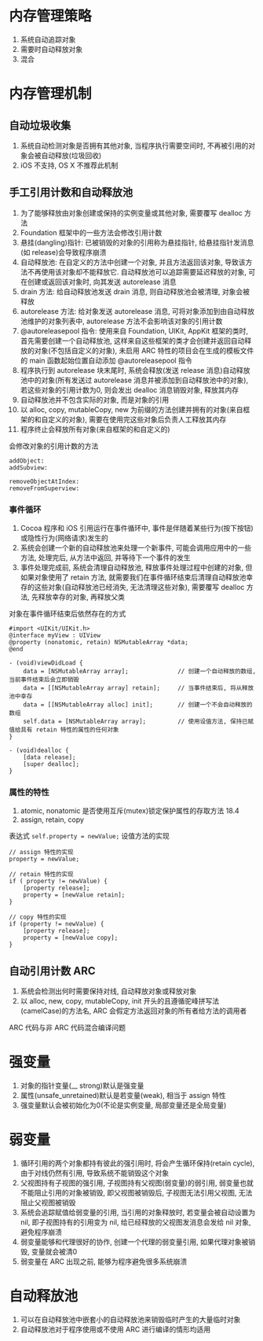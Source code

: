 # 内存管理策略

1. 系统自动追踪对象
2. 需要时自动释放对象
3. 混合

# 内存管理机制

##  自动垃圾收集

1. 系统自动检测对象是否拥有其他对象, 当程序执行需要空间时, 不再被引用的对象会被自动释放(垃圾回收)
2. iOS 不支持, OS X 不推荐此机制

## 手工引用计数和自动释放池

1. 为了能够释放由对象创建或保持的实例变量或其他对象, 需要覆写 dealloc 方法
2. Foundation 框架中的一些方法会修改引用计数
3. 悬挂(dangling)指针: 已被销毁的对象的引用称为悬挂指针, 给悬挂指针发消息(如 release)会导致程序崩溃
4. 自动释放池: 在自定义的方法中创建一个对象, 并且方法返回该对象, 导致该方法不再使用该对象却不能释放它. 自动释放池可以追踪需要延迟释放的对象, 可在创建或返回该对象时, 向其发送 autorelease 消息
5. drain 方法: 给自动释放池发送 drain 消息, 则自动释放池会被清理, 对象会被释放
6. autorelease 方法: 给对象发送 autorelease 消息, 可将对象添加到由自动释放池维护的对象列表中, autorelease 方法不会影响该对象的引用计数
7. \@autoreleasepool 指令: 使用来自 Foundation, UIKit, AppKit 框架的类时, 首先需要创建一个自动释放池, 这样来自这些框架的类才会创建并返回自动释放的对象(不包括自定义的对象), 未启用 ARC 特性的项目会在生成的模板文件的 main 函数起始位置自动添加 \@autoreleasepool 指令
8. 程序执行到 autorelease 块末尾时, 系统会释放(发送 release 消息)自动释放池中的对象(所有发送过 autorelease 消息并被添加到自动释放池中的对象), 若这些对象的引用计数为0, 则会发出 dealloc 消息销毁对象, 释放其内存
9. 自动释放池并不包含实际的对象, 而是对象的引用
10. 以 alloc, copy, mutableCopy, new 为前缀的方法创建并拥有的对象(来自框架的和自定义的对象), 需要在使用完这些对象后负责人工释放其内存
11. 程序终止会释放所有对象(来自框架的和自定义的)

会修改对象的引用计数的方法

```
addObject:
addSubview:

removeObjectAtIndex:
removeFromSuperview:
```

### 事件循环

1. Cocoa 程序和 iOS 引用运行在事件循环中, 事件是伴随着某些行为(按下按钮)或隐性行为(网络请求)发生的
2. 系统会创建一个新的自动释放池来处理一个新事件, 可能会调用应用中的一些方法, 处理完后, 从方法中返回, 并等待下一个事件的发生
3. 事件处理完成前, 系统会清理自动释放池, 释放事件处理过程中创建的对象, 但如果对象使用了 retain 方法, 就需要我们在事件循环结束后清理自动释放池幸存的这些对象(自动释放池已经消失, 无法清理这些对象), 需要覆写 dealloc 方法, 先释放幸存的对象, 再释放父类

对象在事件循环结束后依然存在的方式

```
#import <UIKit/UIKit.h>
@interface myView : UIView
@property (nonatomic, retain) NSMutableArray *data;
@end

- (void)viewDidLoad {
	data = [NSMutableArray array];				// 创建一个自动释放的数组, 当前事件结束后会立即销毁
	data = [[NSMutableArray array] retain];		// 当事件结束后, 将从释放池中幸存
	data = [[NSMutableArray alloc] init];		// 创建一个不会自动释放的数组
	self.data = [NSMutableArray array];			// 使用设值方法, 保持已赋值给具有 retain 特性的属性的任何对象
}

- (void)dealloc {
	[data release];
	[super dealloc];
}
```

### 属性的特性

1. atomic, nonatomic 是否使用互斥(mutex)锁定保护属性的存取方法 18.4
2. assign, retain, copy

表达式 `self.property = newValue;` 设值方法的实现

```
// assign 特性的实现
property = newValue;

// retain 特性的实现
if ( property != newValue) {
	[property release];
	property = [newValue retain];
}

// copy 特性的实现
if (property != newValue) {
	[property release];
	property = [newValue copy];
}
```

## 自动引用计数 ARC

1. 系统会检测出何时需要保持对线, 自动释放对象或释放对象
2. 以 alloc, new, copy, mutableCopy, init 开头的且遵循驼峰拼写法(camelCase)的方法名, ARC 会假定方法返回对象的所有者给方法的调用者

ARC 代码与非 ARC 代码混合编译问题

# 强变量

1. 对象的指针变量(__ strong)默认是强变量
2. 属性(unsafe_unretained)默认是若变量(weak), 相当于 assign 特性
2. 强变量默认会被初始化为0(不论是实例变量, 局部变量还是全局变量)

# 弱变量

1. 循环引用的两个对象都持有彼此的强引用时, 将会产生循环保持(retain cycle), 由于对线仍然有引用, 导致系统不能销毁这个对象
2. 父视图持有子视图的强引用, 子视图持有父视图(弱变量)的弱引用, 弱变量也就不能阻止引用的对象被销毁, 即父视图被销毁后, 子视图无法引用父视图, 无法阻止父视图被销毁
3. 系统会追踪赋值给弱变量的引用, 当引用的对象释放时, 若变量会被自动设置为 nil, 即子视图持有的引用变为 nil, 给已经释放的父视图发消息会发给 nil 对象, 避免程序崩溃
4. 弱变量能够和代理很好的协作, 创建一个代理的弱变量引用, 如果代理对象被销毁, 变量就会被清0
5. 弱变量在 ARC 出现之前, 能够为程序避免很多系统崩溃

# 自动释放池

1. 可以在自动释放池中嵌套小的自动释放池来销毁临时产生的大量临时对象
2. 自动释放池对于程序使用或不使用 ARC 进行编译的情形均适用
